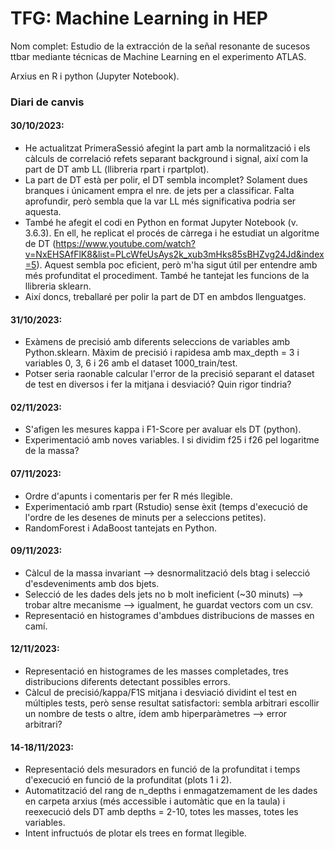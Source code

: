 # TFG: Machine Learning in HEP
Nom complet: Estudio de la extracción de la señal resonante de sucesos ttbar mediante técnicas de Machine Learning en el experimento ATLAS.

Arxius en R i python (Jupyter Notebook).

### Diari de canvis

#### 30/10/2023:
- He actualitzat PrimeraSessió afegint la part amb la normalització i els càlculs de correlació refets separant background i signal, així com la part de DT amb LL (llibreria rpart i rpartplot).
- La part de DT està per polir, el DT sembla incomplet? Solament dues branques i únicament empra el nre. de jets per a classificar. Falta aprofundir, però sembla que la var LL més significativa podria ser aquesta.
- També he afegit el codi en Python en format Jupyter Notebook (v. 3.6.3). En ell, he replicat el procés de càrrega i he estudiat un algoritme de DT (https://www.youtube.com/watch?v=NxEHSAfFlK8&list=PLcWfeUsAys2k_xub3mHks85sBHZvg24Jd&index=5). Aquest sembla poc eficient, però m'ha sigut útil per entendre amb més profunditat el procediment. També he tantejat les funcions de la llibreria sklearn.
- Així doncs, treballaré per polir la part de DT en ambdos llenguatges.

#### 31/10/2023:
- Exàmens de precisió amb diferents seleccions de variables amb Python.sklearn. Màxim de precisió i rapidesa amb max_depth = 3 i variables 0, 3, 6 i 26 amb el dataset 1000_train/test.
- Potser seria raonable calcular l'error de la precisió separant el dataset de test en diversos i fer la mitjana i desviació? Quin rigor tindria?

#### 02/11/2023:
- S'afigen les mesures kappa i F1-Score per avaluar els DT (python).
- Experimentació amb noves variables. I si dividim f25 i f26 pel logaritme de la massa?

#### 07/11/2023:
- Ordre d'apunts i comentaris per fer R més llegible.
- Experimentació amb rpart (Rstudio) sense èxit (temps d'execució de l'ordre de les desenes de minuts per a seleccions petites).
- RandomForest i AdaBoost tantejats en Python.

#### 09/11/2023:
- Càlcul de la massa invariant --> desnormalització dels btag i selecció d'esdeveniments amb dos bjets.
- Selecció de les dades dels jets no b molt ineficient (~30 minuts) --> trobar altre mecanisme --> igualment, he guardat vectors com un csv.
- Representació en histogrames d'ambdues distribucions de masses en camí.

#### 12/11/2023:
- Representació en histogrames de les masses completades, tres distribucions diferents detectant possibles errors.
- Càlcul de precisió/kappa/F1S mitjana i desviació dividint el test en múltiples tests, però sense resultat satisfactori: sembla arbitrari escollir un nombre de tests o altre, ídem amb hiperparàmetres --> error arbitrari?

#### 14-18/11/2023:
- Representació dels mesuradors en funció de la profunditat i temps d'execució en funció de la profunditat (plots 1 i 2).
- Automatització del rang de n_depths i enmagatzemament de les dades en carpeta arxius (més accessible i automàtic que en la taula) i reexecució dels DT amb depths = 2-10, totes les masses, totes les variables.
- Intent infructuós de plotar els trees en format llegible.

